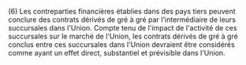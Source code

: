 (6) Les contreparties financières établies dans des pays tiers peuvent conclure des contrats dérivés de gré à gré par l'intermédiaire de leurs succursales dans l'Union. Compte tenu de l'impact de l'activité de ces succursales sur le marché de l'Union, les contrats dérivés de gré à gré conclus entre ces succursales dans l'Union devraient être considérés comme ayant un effet direct, substantiel et prévisible dans l'Union.